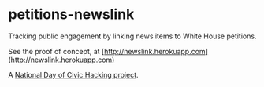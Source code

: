 petitions-newslink
==================

Tracking public engagement by linking news items to White House petitions.

See the proof of concept, at [http://newslink.herokuapp.com](http://newslink.herokuapp.com)

A [National Day of Civic Hacking project](http://www.whitehouse.gov/blog/2013/06/05/civic-hacking-white-house-we-people-people).
